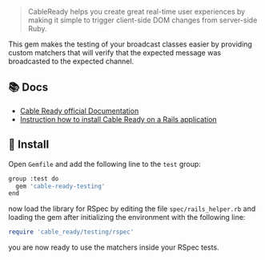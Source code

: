 > CableReady helps you create great real-time user experiences by making it simple to trigger client-side DOM changes from server-side Ruby.

This gem makes the testing of your broadcast classes easier by providing custom matchers that will verify that the expected message was broadcasted to the expected channel.

## 📚 Docs

- [Cable Ready official Documentation](https://cableready.stimulusreflex.com)
- [Instruction how to install Cable Ready on a Rails application](https://pdabrowski.com/articles/cable-ready-with-action-cable)

## 🚀 Install

Open `Gemfile` and add the following line to the `test` group:

```sh
group :test do
  gem 'cable-ready-testing'
end
```

now load the library for RSpec by editing the file `spec/rails_helper.rb` and loading the gem after initializing the environment with the following line:

```ruby
require 'cable_ready/testing/rspec'
```

you are now ready to use the matchers inside your RSpec tests.
